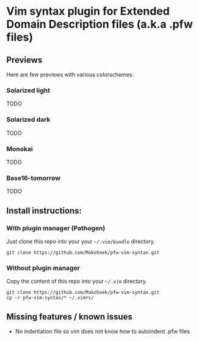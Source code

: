Vim syntax plugin for Extended Domain Description files (a.k.a .pfw files)
==========================================================================

## Previews
Here are few previews with various colorschemes:

### Solarized light
TODO

### Solarized dark
TODO

### Monokai
TODO

### Base16-tomorrow
TODO

## Install instructions:

### With plugin manager (Pathogen)
Just clone this repo into your your `~/.vim/bundle` directory.

    git clone https://github.com/Makohoek/pfw-vim-syntax.git


### Without plugin manager

Copy the content of this repo into your `~/.vim` directory.

    git clone https://github.com/Makohoek/pfw-vim-syntax.git
    cp -r pfw-vim-syntax/* ~/.vimrc/

## Missing features / known issues

* No indentation file so vim does not know how to autoindent .pfw files
